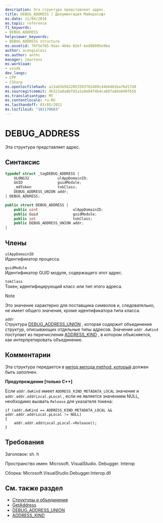 ```yaml
---
description: Эта структура представляет адрес.
title: DEBUG_ADDRESS | Документация Майкрософт
ms.date: 11/04/2016
ms.topic: reference
f1_keywords:
- DEBUG_ADDRESS
helpviewer_keywords:
- DEBUG_ADDRESS structure
ms.assetid: 79f5e765-9aac-4b6e-82ef-bed88095e9ba
author: acangialosi
ms.author: anthc
manager: jmartens
ms.workload:
- vssdk
dev_langs:
- CPP
- CSharp
ms.openlocfilehash: a13a83b5622053593702409c44b6481ba76d17d8
ms.sourcegitcommit: 4b323a8a8bfd1a1a9e84f4b4ca88fa8da690f656
ms.translationtype: MT
ms.contentlocale: ru-RU
ms.lasthandoff: 03/05/2021
ms.locfileid: "102170683"
---
```

# <a name="debug_address"></a>DEBUG_ADDRESS
Эта структура представляет адрес.

## <a name="syntax"></a>Синтаксис

```cpp
typedef struct _tagDEBUG_ADDRESS {
    ULONG32             ulAppDomainID;
    GUID                guidModule;
    _mdToken            tokClass;
    DEBUG_ADDRESS_UNION addr;
} DEBUG_ADDRESS;
```

```csharp
public struct DEBUG_ADDRESS {
    public uint                ulAppDomainID;
    public Guid                guidModule;
    public int                 tokClass;
    public DEBUG_ADDRESS_UNION addr;
}
```

## <a name="members"></a>Члены
`ulAppDomainID`\
Идентификатор процесса.

`guidModule`\
Идентификатор GUID модуля, содержащего этот адрес.

`tokClass`\
Токен, идентифицирующий класс или тип этого адреса.

> [!NOTE]
> Это значение характерно для поставщика символов и, следовательно, не имеет общего значения, кроме идентификатора типа класса.

`addr`\
Структура [DEBUG_ADDRESS_UNION](../../../extensibility/debugger/reference/debug-address-union.md) , которая содержит объединение структур, описывающих отдельные типы адресов. Значение `addr` .`dwKind` поступает из перечисления [ADDRESS_KIND](../../../extensibility/debugger/reference/address-kind.md) , в котором объясняется, как интерпретировать объединение.

## <a name="remarks"></a>Комментарии
Эта структура передается в [метод метода method, который](../../../extensibility/debugger/reference/idebugaddress-getaddress.md) должен быть заполнен.

**Предупреждение [только C++]**

Если `addr.dwKind` имеет `ADDRESS_KIND_METADATA_LOCAL` значение и `addr.addr.addrLocal.pLocal` , если не является значением NULL, необходимо вызвать `Release` для указателя токена:

```
if (addr.dwKind == ADDRESS_KIND_METADATA_LOCAL && addr.addr.addrLocal.pLocal != NULL)
{
    addr.addr.addrLocal.pLocal->Release();
}
```

## <a name="requirements"></a>Требования
Заголовок: sh. h

Пространство имен: Microsoft. VisualStudio. Debugger. Interop

Сборка: Microsoft.VisualStudio.Debugger.Interop.dll

## <a name="see-also"></a>См. также раздел
- [Структуры и объединения](../../../extensibility/debugger/reference/structures-and-unions.md)
- [GetAddress](../../../extensibility/debugger/reference/idebugaddress-getaddress.md)
- [DEBUG_ADDRESS_UNION](../../../extensibility/debugger/reference/debug-address-union.md)
- [ADDRESS_KIND](../../../extensibility/debugger/reference/address-kind.md)
